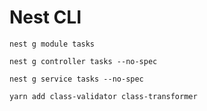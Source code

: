 # Nest CLI 

```console
nest g module tasks
```
```
nest g controller tasks --no-spec
```
```
nest g service tasks --no-spec
```
```
yarn add class-validator class-transformer
```